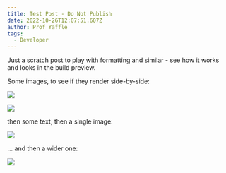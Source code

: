 ```yaml
---
title: Test Post - Do Not Publish
date: 2022-10-26T12:07:51.607Z
author: Prof Yaffle
tags:
  - Developer
---
```

Just a scratch post to play with formatting and similar - see how it works and looks in the build preview.

Some images, to see if they render side-by-side:

![](/images/blog/kore-3.0-screenshot-1.webp)

![](/images/blog/kore-3.0-screenshot-2.webp)

then some text, then a single image:

![](/images/blog/kore-3.0-screenshot-3.webp)

... and then a wider one:

![](/images/blog/kore-3.0-screenshot-4.webp)